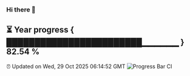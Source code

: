 ### Hi there 👋
⏳ Year progress { ████████████████████████▁▁▁▁▁▁ } 82.54 %
---
⏰ Updated on Wed, 29 Oct 2025 06:14:52 GMT
![Progress Bar CI](https://github.com/Moyi321/Moyi321/workflows/Progress%20Bar%20CI/badge.svg)
